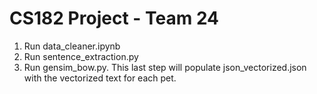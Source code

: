 # CS182 Project - Team 24

1. Run data_cleaner.ipynb
2. Run sentence_extraction.py
3. Run gensim_bow.py. This last step will populate json_vectorized.json with the vectorized text for each pet.